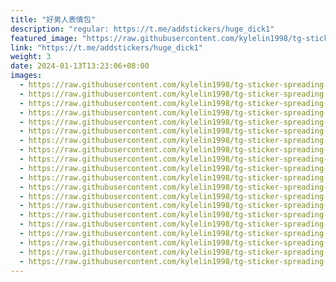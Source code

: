 ```yaml
---
title: "好男人表情包"
description: "regular: https://t.me/addstickers/huge_dick1"
featured_image: "https://raw.githubusercontent.com/kylelin1998/tg-sticker-spreading-worldwide-images/main/img/9666ed3e-a8cf-4027-9de4-7fbd2de24aeb.jpg"
link: "https://t.me/addstickers/huge_dick1"
weight: 3
date: 2024-01-13T13:23:06+08:00
images:
  - https://raw.githubusercontent.com/kylelin1998/tg-sticker-spreading-worldwide-images/main/img/9666ed3e-a8cf-4027-9de4-7fbd2de24aeb.jpg
  - https://raw.githubusercontent.com/kylelin1998/tg-sticker-spreading-worldwide-images/main/img/b5fddcee-101b-4be9-8175-77a36573d70b.jpg
  - https://raw.githubusercontent.com/kylelin1998/tg-sticker-spreading-worldwide-images/main/img/b6cf9e40-232e-4c62-afc1-55bf5949a0dc.jpg
  - https://raw.githubusercontent.com/kylelin1998/tg-sticker-spreading-worldwide-images/main/img/b3f02358-c00f-44f6-b392-7a4b0049ecc4.jpg
  - https://raw.githubusercontent.com/kylelin1998/tg-sticker-spreading-worldwide-images/main/img/894a99ea-3f59-4b02-8e19-6a725d465fa6.jpg
  - https://raw.githubusercontent.com/kylelin1998/tg-sticker-spreading-worldwide-images/main/img/7d89c622-fc11-4131-bf07-d699f659d35a.jpg
  - https://raw.githubusercontent.com/kylelin1998/tg-sticker-spreading-worldwide-images/main/img/6abd3789-2796-4895-ba16-c3256071da24.jpg
  - https://raw.githubusercontent.com/kylelin1998/tg-sticker-spreading-worldwide-images/main/img/d0ef64c1-4891-4c49-b50f-a9ef52d1cc2e.jpg
  - https://raw.githubusercontent.com/kylelin1998/tg-sticker-spreading-worldwide-images/main/img/337e9514-98d9-4c86-afb1-c43d733478da.jpg
  - https://raw.githubusercontent.com/kylelin1998/tg-sticker-spreading-worldwide-images/main/img/3b96e054-206e-434a-b181-42c621e631e3.jpg
  - https://raw.githubusercontent.com/kylelin1998/tg-sticker-spreading-worldwide-images/main/img/c1eb705b-9de9-4b1f-9b34-ca17132d5c9b.jpg
  - https://raw.githubusercontent.com/kylelin1998/tg-sticker-spreading-worldwide-images/main/img/a3688d10-f12c-414e-bfdb-11f5e13b23d5.jpg
  - https://raw.githubusercontent.com/kylelin1998/tg-sticker-spreading-worldwide-images/main/img/8b64a3a3-fe62-4550-80be-efd1b7f19b81.jpg
  - https://raw.githubusercontent.com/kylelin1998/tg-sticker-spreading-worldwide-images/main/img/5457dbb6-3443-4fee-86e3-0d797e43c0a4.jpg
  - https://raw.githubusercontent.com/kylelin1998/tg-sticker-spreading-worldwide-images/main/img/d4c5b893-15eb-48df-a30c-9d5c13ad38c6.jpg
  - https://raw.githubusercontent.com/kylelin1998/tg-sticker-spreading-worldwide-images/main/img/568d92f3-88ca-49da-bf18-07775d291344.jpg
  - https://raw.githubusercontent.com/kylelin1998/tg-sticker-spreading-worldwide-images/main/img/401d7815-0394-4ec2-b62e-8ff18ff76a34.jpg
  - https://raw.githubusercontent.com/kylelin1998/tg-sticker-spreading-worldwide-images/main/img/bfa816e9-01d3-47cd-928e-5bca239b6e02.jpg
  - https://raw.githubusercontent.com/kylelin1998/tg-sticker-spreading-worldwide-images/main/img/2a5577c5-777b-41f5-96b7-3d682e57a2fe.jpg
  - https://raw.githubusercontent.com/kylelin1998/tg-sticker-spreading-worldwide-images/main/img/6a0b1a0b-bc52-4efc-8321-ad8cbab58595.jpg
---
```

